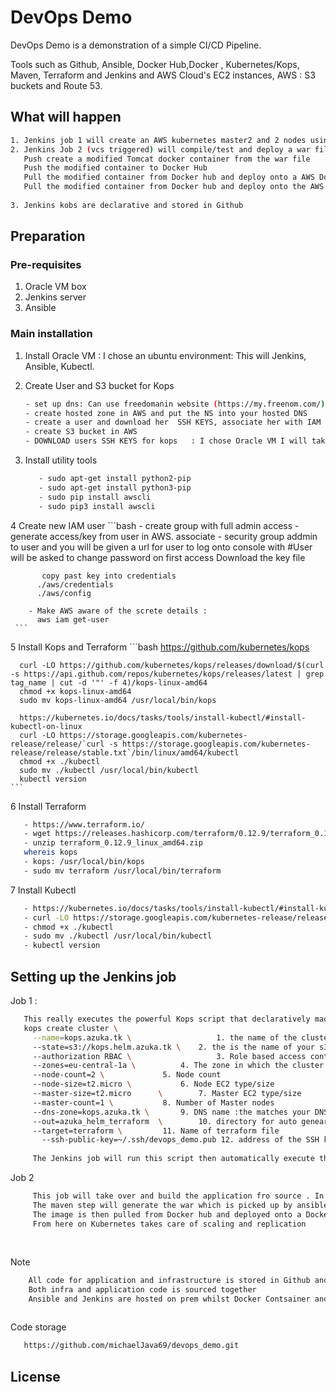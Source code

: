 # DevOps Demo

DevOps Demo is a demonstration of a simple CI/CD Pipeline.

Tools such as Github, Ansible, Docker Hub,Docker , Kubernetes/Kops, Maven, Terraform and Jenkins and AWS Cloud's EC2 instances,
AWS : S3 buckets and Route 53.

## What will happen

```bash
1. Jenkins job 1 will create an AWS kubernetes master2 and 2 nodes using KOPs and Terraform with one click of a button : duration 4 mins: wait time 5 mins 
2. Jenkins Job 2 (vcs triggered) will compile/test and deploy a war file to a stage location
   Push create a modified Tomcat docker container from the war file
   Push the modified container to Docker Hub
   Pull the modified container from Docker hub and deploy onto a AWS Docker Container
   Pull the modified container from Docker hub and deploy onto the AWS Kubernetes cluster.
   
3. Jenkins kobs are declarative and stored in Github

```
## Preparation

### Pre-requisites
1. Oracle VM box
2. Jenkins server
3. Ansible

### Main installation

1. Install Oracle VM : I chose an ubuntu environment: This will Jenkins, Ansible, Kubectl.
   
2. Create User and S3 bucket for Kops
     ```bash
	- set up dns: Can use freedomanin website (https://my.freenom.com/) [Domain name =azuka.tk]
	- create hosted zone in AWS and put the NS into your hosted DNS
	- create a user and download her  SSH KEYS, associate her with IAM full admin credentials 
	- create S3 bucket in AWS
	- DOWNLOAD users SSH KEYS for kops   : I chose Oracle VM I will take you from scratchSetup from scratch will be outlined for Jenkins and Kubernetes Kubectl and AWSCLIUse the package manager [pip](https://pip.pypa.io/en/stable/) to install foobar.
     ```
3. Install utility tools     
     ```bash
        - sudo apt-get install python2-pip
        - sudo apt-get install python3-pip
        - sudo pip install awscli
        - sudo pip3 install awscli
     
4  Create new IAM user
     ```bash
        - create group with full admin access
        - generate access/key from user in AWS. associate
        - security group addmin to user and you will be given a url for user to log onto console with
        #User will be asked to change password on first access
         Download the key file 
     
           copy past key into credentials
          ./aws/credentials
          ./aws/config
  
        - Make AWS aware of the screte details : 
          aws iam get-user
     ```
 5 Install Kops and Terraform
    ```bash
      https://github.com/kubernetes/kops
     
      curl -LO https://github.com/kubernetes/kops/releases/download/$(curl -s https://api.github.com/repos/kubernetes/kops/releases/latest | grep tag_name | cut -d '"' -f 4)/kops-linux-amd64
      chmod +x kops-linux-amd64
      sudo mv kops-linux-amd64 /usr/local/bin/kops
  
      https://kubernetes.io/docs/tasks/tools/install-kubectl/#install-kubectl-on-linux
      curl -LO https://storage.googleapis.com/kubernetes-release/release/`curl -s https://storage.googleapis.com/kubernetes-release/release/stable.txt`/bin/linux/amd64/kubectl
      chmod +x ./kubectl
      sudo mv ./kubectl /usr/local/bin/kubectl
      kubectl version
    ``` 
  6 Install Terraform
  ```bash
     - https://www.terraform.io/
     - wget https://releases.hashicorp.com/terraform/0.12.9/terraform_0.12.9_linux_amd64.zip
     - unzip terraform_0.12.9_linux_amd64.zip 
     whereis kops
     - kops: /usr/local/bin/kops
     - sudo mv terraform /usr/local/bin/terraform
  ```
  7 Install Kubectl
  ```bash
     - https://kubernetes.io/docs/tasks/tools/install-kubectl/#install-kubectl-on-linux
     - curl -LO https://storage.googleapis.com/kubernetes-release/release/`curl -s https://storage.googleapis.com/kubernetes-release/release/stable.txt`/bin/linux/amd64/kubectl
     - chmod +x ./kubectl
     - sudo mv ./kubectl /usr/local/bin/kubectl
     - kubectl version
  ``` 
    
## Setting up the Jenkins job
  Job 1 :
  ```bash
     This really executes the powerful Kops script that declaratively maos the whole AWS kunbernetes environment
     kops create cluster \
       --name=kops.azuka.tk \                  	1. the name of the cluster, the top level and second level names makeup last part
       --state=s3://kops.helm.azuka.tk \	2. the is the name of your s3 bucket which stores the cluster configurations that Terraform uses 
       --authorization RBAC \                   3. Role based access control :restricts system access to authorized users. I tlinks in with AWS IAM
       --zones=eu-central-1a \			4. The zone in which the cluster would resides
       --node-count=2 \				5. Node count
       --node-size=t2.micro \			6. Node EC2 type/size
       --master-size=t2.micro      \		7. Master EC2 type/size
       --master-count=1 \			8. Number of Master nodes
       --dns-zone=kops.azuka.tk \		9. DNS name :the matches your DNS host
       --out=azuka_helm_terraform  \		10. directory for auto genearated Terraform file
       --target=terraform \			11. Name of terraform file
         --ssh-public-key=~/.ssh/devops_demo.pub 12. address of the SSH keys that Terraform will use to configure the RBAC
   
       The Jenkins job will run this script then automatically execute the Terraform script to build the cluster.
  ``` 
  Job 2
  ```bash
       This job will take over and build the application fro source . In this case it is a Java Web application that will be deployed on Tomcat
       The maven step will generate the war which is picked up by ansible and transformed into a Docker image. This image is pushed to Docker hub.
       The image is then pulled from Docker hub and deployed onto a Docker container and /or the Kubernetes cluster
       From here on Kubernetes takes care of scaling and replication
     
  ``` 
 
##
  Note
  ```bash
      All code for application and infrastructure is stored in Github and with minimal setup will run on any Jenkins CI.
      Both infra and application code is sourced together
      Ansible and Jenkins are hosted on prem whilst Docker Contsainer and Kubernetes are hosted on AWS. AWS S3 bucket version manages the Kops cluster code.
      
  ```
  Code storage
  ```bash
     https://github.com/michaelJava69/devops_demo.git
  ```
## License
 